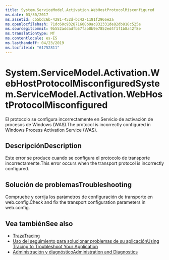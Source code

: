 ```yaml
---
title: System.ServiceModel.Activation.WebHostProtocolMisconfigured
ms.date: 03/30/2017
ms.assetid: cb5bdc6b-4281-452d-bc42-1181f2966e2a
ms.openlocfilehash: 71dc60c932871608b9ac832331de82db818c525e
ms.sourcegitcommit: 9b552addadfb57fab0b9e7852ed4f1f1b8a42f8e
ms.translationtype: MT
ms.contentlocale: es-ES
ms.lasthandoff: 04/23/2019
ms.locfileid: "61752811"
---
```

# <a name="systemservicemodelactivationwebhostprotocolmisconfigured"></a><span data-ttu-id="115b1-102">System.ServiceModel.Activation.WebHostProtocolMisconfigured</span><span class="sxs-lookup"><span data-stu-id="115b1-102">System.ServiceModel.Activation.WebHostProtocolMisconfigured</span></span>
<span data-ttu-id="115b1-103">El protocolo se configura incorrectamente en Servicio de activación de procesos de Windows (WAS).</span><span class="sxs-lookup"><span data-stu-id="115b1-103">The protocol is incorrectly configured in Windows Process Activation Service (WAS).</span></span>  
  
## <a name="description"></a><span data-ttu-id="115b1-104">Descripción</span><span class="sxs-lookup"><span data-stu-id="115b1-104">Description</span></span>  
 <span data-ttu-id="115b1-105">Este error se produce cuando se configura el protocolo de transporte incorrectamente.</span><span class="sxs-lookup"><span data-stu-id="115b1-105">This error occurs when the transport protocol is incorrectly configured.</span></span>  
  
## <a name="troubleshooting"></a><span data-ttu-id="115b1-106">Solución de problemas</span><span class="sxs-lookup"><span data-stu-id="115b1-106">Troubleshooting</span></span>  
 <span data-ttu-id="115b1-107">Compruebe y corrija los parámetros de configuración de transporte en web.config.</span><span class="sxs-lookup"><span data-stu-id="115b1-107">Check and fix the transport configuration parameters in web.config.</span></span>  
  
## <a name="see-also"></a><span data-ttu-id="115b1-108">Vea también</span><span class="sxs-lookup"><span data-stu-id="115b1-108">See also</span></span>

- [<span data-ttu-id="115b1-109">Traza</span><span class="sxs-lookup"><span data-stu-id="115b1-109">Tracing</span></span>](../../../../../docs/framework/wcf/diagnostics/tracing/index.md)
- [<span data-ttu-id="115b1-110">Uso del seguimiento para solucionar problemas de su aplicación</span><span class="sxs-lookup"><span data-stu-id="115b1-110">Using Tracing to Troubleshoot Your Application</span></span>](../../../../../docs/framework/wcf/diagnostics/tracing/using-tracing-to-troubleshoot-your-application.md)
- [<span data-ttu-id="115b1-111">Administración y diagnóstico</span><span class="sxs-lookup"><span data-stu-id="115b1-111">Administration and Diagnostics</span></span>](../../../../../docs/framework/wcf/diagnostics/index.md)
